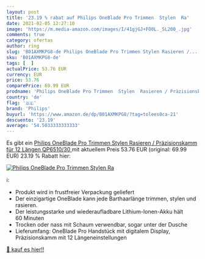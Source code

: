 ```yaml
---
layout: post
title: '23.19 % rabat auf Philips OneBlade Pro Trimmen  Stylen  Ra'
date: 2021-02-05 12:27:10
image: 'https://m.media-amazon.com/images/I/41gjGJ+FO0L._SL200_.jpg'
comments: true
category: ofertas
author: ring
slug: 'B01AXMKPG8-de Philips OneBlade Pro Trimmen Stylen Rasieren /...'
sku: 'B01AXMKPG8-de'
tags: [  ]
actualPrice: 53.76 EUR
currency: EUR
price: 53.76
comparePrice: 69.99 EUR
prodname: 'Philips OneBlade Pro Trimmen  Stylen  Rasieren / Präzisionskamm für 12 Längen  QP6510/30 '
country: 'de'
flag: '🇩🇪'
brand: 'Philips'
buyurl: 'https://www.amazon.de/dp/B01AXMKPG8/?tag=tolees0ca-21'
descuento: '23.19'
average: '54.5033333333333'
---
```


Es gibt ein [Philips OneBlade Pro Trimmen  Stylen  Rasieren / Präzisionskamm für 12 Längen  QP6510/30 ](https://www.amazon.de/dp/B01AXMKPG8/?tag=tolees0ca-21) mit aktuellem Preis 53.76 EUR (original: 69.99 EUR) 23.19 % Rabatt hier:

[![Philips OneBlade Pro Trimmen  Stylen  Ra](https://m.media-amazon.com/images/I/41gjGJ+FO0L._SL200_.jpg)](https://www.amazon.de/dp/B01AXMKPG8/?tag=tolees0ca-21)

ℹ️:

- Produkt wird in frustfreier Verpackung geliefert
- Der einzigartige OneBlade kann jede Barthaarlänge trimmen, stylen und rasieren.
- Der leistungsstarke und wiederaufladbare Lithium-Ionen-Akku hält 60 Minuten
- Trocken oder nass mit Schaum verwendbar, sogar unter der Dusche
- Lieferumfang: OneBlade Pro Handstück mit digitalem Display, Präzisionskamm mit 12 Längeneinstellungen

[🛒 kauf es hier!!](https://www.amazon.de/dp/B01AXMKPG8/?tag=tolees0ca-21)
